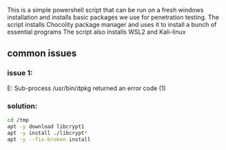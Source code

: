 This is a simple powershell script that can be run on a fresh windows installation and installs basic packages we use for penetration testing.
The script installs Chocolity package manager and uses it to install a bunch of essential programs
The script also installs WSL2 and Kali-linux



## common issues

### issue 1: 
E: Sub-process /usr/bin/dpkg returned an error code (1)
### solution:
```bash
cd /tmp
apt -y download libcrypt1
apt -y install ./libcrypt*
apt -y --fix-broken install
```
